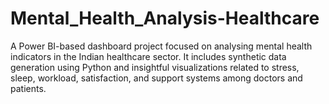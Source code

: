 # Mental_Health_Analysis-Healthcare
A Power BI-based dashboard project focused on analysing mental health indicators in the Indian healthcare sector. It includes synthetic data generation using Python and insightful visualizations related to stress, sleep, workload, satisfaction, and support systems among doctors and patients.
